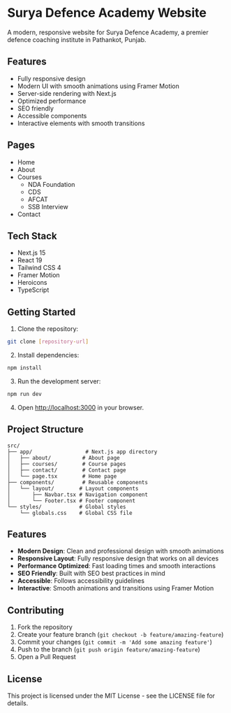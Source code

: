# Surya Defence Academy Website

A modern, responsive website for Surya Defence Academy, a premier defence coaching institute in Pathankot, Punjab.

## Features

- Fully responsive design
- Modern UI with smooth animations using Framer Motion
- Server-side rendering with Next.js
- Optimized performance
- SEO friendly
- Accessible components
- Interactive elements with smooth transitions

## Pages

- Home
- About
- Courses
  - NDA Foundation
  - CDS
  - AFCAT
  - SSB Interview
- Contact

## Tech Stack

- Next.js 15
- React 19
- Tailwind CSS 4
- Framer Motion
- Heroicons
- TypeScript

## Getting Started

1. Clone the repository:
```bash
git clone [repository-url]
```

2. Install dependencies:
```bash
npm install
```

3. Run the development server:
```bash
npm run dev
```

4. Open [http://localhost:3000](http://localhost:3000) in your browser.

## Project Structure

```
src/
├── app/                 # Next.js app directory
│   ├── about/          # About page
│   ├── courses/        # Course pages
│   ├── contact/        # Contact page
│   └── page.tsx        # Home page
├── components/         # Reusable components
│   └── layout/        # Layout components
│       ├── Navbar.tsx # Navigation component
│       └── Footer.tsx # Footer component
└── styles/            # Global styles
    └── globals.css    # Global CSS file
```

## Features

- **Modern Design**: Clean and professional design with smooth animations
- **Responsive Layout**: Fully responsive design that works on all devices
- **Performance Optimized**: Fast loading times and smooth interactions
- **SEO Friendly**: Built with SEO best practices in mind
- **Accessible**: Follows accessibility guidelines
- **Interactive**: Smooth animations and transitions using Framer Motion

## Contributing

1. Fork the repository
2. Create your feature branch (`git checkout -b feature/amazing-feature`)
3. Commit your changes (`git commit -m 'Add some amazing feature'`)
4. Push to the branch (`git push origin feature/amazing-feature`)
5. Open a Pull Request

## License

This project is licensed under the MIT License - see the LICENSE file for details.
